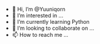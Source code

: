 - 👋 Hi, I’m @Yuuniqorn
- 👀 I’m interested in ...
- 🌱 I’m currently learning Python
- 💞️ I’m looking to collaborate on ...
- 📫 How to reach me ...

<!---
Yuuniqorn/Yuuniqorn is a ✨ special ✨ repository because its `README.md` (this file) appears on your GitHub profile.
You can click the Preview link to take a look at your changes.
--->

